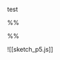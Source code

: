 test

%% <script src="https://cdnjs.cloudflare.com/ajax/libs/p5.js/1.9.0/p5.js"></script>
<script src="sketch.js"></script> %%

![[sketch_p5.js]]